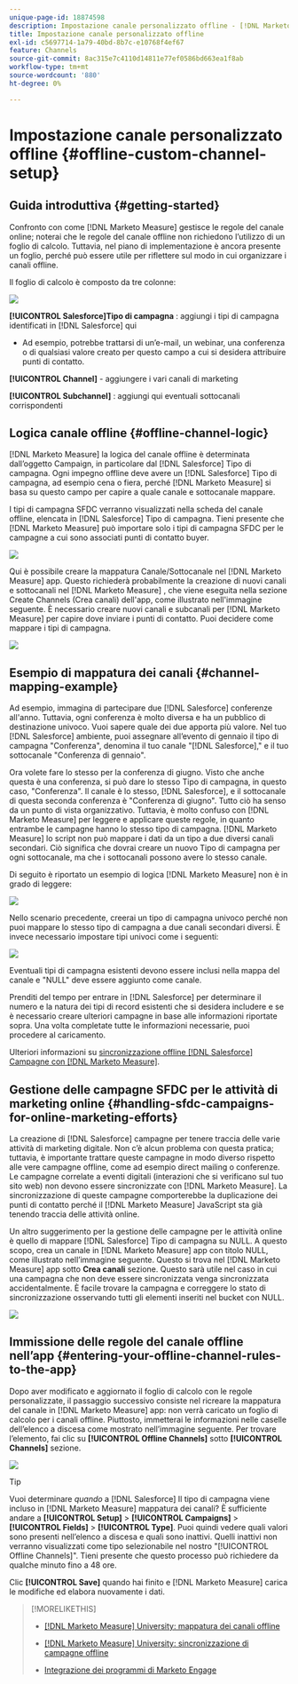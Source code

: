 ```yaml
---
unique-page-id: 18874598
description: Impostazione canale personalizzato offline - [!DNL Marketo Measure] - Documentazione del prodotto
title: Impostazione canale personalizzato offline
exl-id: c5697714-1a79-40bd-8b7c-e10768f4ef67
feature: Channels
source-git-commit: 8ac315e7c4110d14811e77ef0586bd663ea1f8ab
workflow-type: tm+mt
source-wordcount: '880'
ht-degree: 0%

---
```


# Impostazione canale personalizzato offline {#offline-custom-channel-setup}

## Guida introduttiva {#getting-started}

Confronto con come [!DNL Marketo Measure] gestisce le regole del canale online; noterai che le regole del canale offline non richiedono l’utilizzo di un foglio di calcolo. Tuttavia, nel piano di implementazione è ancora presente un foglio, perché può essere utile per riflettere sul modo in cui organizzare i canali offline.

Il foglio di calcolo è composto da tre colonne:

![](assets/1-2.png)

**[!UICONTROL Salesforce]Tipo di campagna** : aggiungi i tipi di campagna identificati in [!DNL Salesforce] qui

* Ad esempio, potrebbe trattarsi di un’e-mail, un webinar, una conferenza o di qualsiasi valore creato per questo campo a cui si desidera attribuire punti di contatto.

**[!UICONTROL Channel]** - aggiungere i vari canali di marketing

**[!UICONTROL Subchannel]** : aggiungi qui eventuali sottocanali corrispondenti

## Logica canale offline {#offline-channel-logic}

[!DNL Marketo Measure] la logica del canale offline è determinata dall’oggetto Campaign, in particolare dal [!DNL Salesforce] Tipo di campagna. Ogni impegno offline deve avere un [!DNL Salesforce] Tipo di campagna, ad esempio cena o fiera, perché [!DNL Marketo Measure] si basa su questo campo per capire a quale canale e sottocanale mappare.

I tipi di campagna SFDC verranno visualizzati nella scheda del canale offline, elencata in [!DNL Salesforce] Tipo di campagna. Tieni presente che [!DNL Marketo Measure] può importare solo i tipi di campagna SFDC per le campagne a cui sono associati punti di contatto buyer.

![](assets/2-2.png)

Qui è possibile creare la mappatura Canale/Sottocanale nel [!DNL Marketo Measure] app. Questo richiederà probabilmente la creazione di nuovi canali e sottocanali nel [!DNL Marketo Measure] , che viene eseguita nella sezione Create Channels (Crea canali) dell&#39;app, come illustrato nell&#39;immagine seguente. È necessario creare nuovi canali e subcanali per [!DNL Marketo Measure] per capire dove inviare i punti di contatto. Puoi decidere come mappare i tipi di campagna.

![](assets/3-2.png)

## Esempio di mappatura dei canali {#channel-mapping-example}

Ad esempio, immagina di partecipare due [!DNL Salesforce] conferenze all&#39;anno. Tuttavia, ogni conferenza è molto diversa e ha un pubblico di destinazione univoco. Vuoi sapere quale dei due apporta più valore. Nel tuo [!DNL Salesforce] ambiente, puoi assegnare all’evento di gennaio il tipo di campagna &quot;Conferenza&quot;, denomina il tuo canale &quot;[!DNL Salesforce],&quot; e il tuo sottocanale &quot;Conferenza di gennaio&quot;.

Ora volete fare lo stesso per la conferenza di giugno. Visto che anche questa è una conferenza, si può dare lo stesso Tipo di campagna, in questo caso, &quot;Conferenza&quot;. Il canale è lo stesso, [!DNL Salesforce], e il sottocanale di questa seconda conferenza è &quot;Conferenza di giugno&quot;. Tutto ciò ha senso da un punto di vista organizzativo. Tuttavia, è molto confuso con [!DNL Marketo Measure] per leggere e applicare queste regole, in quanto entrambe le campagne hanno lo stesso tipo di campagna. [!DNL Marketo Measure] lo script non può mappare i dati da un tipo a due diversi canali secondari. Ciò significa che dovrai creare un nuovo Tipo di campagna per ogni sottocanale, ma che i sottocanali possono avere lo stesso canale.

Di seguito è riportato un esempio di logica [!DNL Marketo Measure] non è in grado di leggere:

![](assets/4-2.png)

Nello scenario precedente, creerai un tipo di campagna univoco perché non puoi mappare lo stesso tipo di campagna a due canali secondari diversi. È invece necessario impostare tipi univoci come i seguenti:

![](assets/5-2.png)

Eventuali tipi di campagna esistenti devono essere inclusi nella mappa del canale e &quot;NULL&quot; deve essere aggiunto come canale.

Prenditi del tempo per entrare in [!DNL Salesforce] per determinare il numero e la natura dei tipi di record esistenti che si desidera includere e se è necessario creare ulteriori campagne in base alle informazioni riportate sopra. Una volta completate tutte le informazioni necessarie, puoi procedere al caricamento.

Ulteriori informazioni su [sincronizzazione offline [!DNL Salesforce] Campagne con [!DNL Marketo Measure]](/help/channel-tracking-and-setup/offline-channels/syncing-offline-campaigns.md).

## Gestione delle campagne SFDC per le attività di marketing online {#handling-sfdc-campaigns-for-online-marketing-efforts}

La creazione di [!DNL Salesforce] campagne per tenere traccia delle varie attività di marketing digitale. Non c’è alcun problema con questa pratica; tuttavia, è importante trattare queste campagne in modo diverso rispetto alle vere campagne offline, come ad esempio direct mailing o conferenze. Le campagne correlate a eventi digitali (interazioni che si verificano sul tuo sito web) non devono essere sincronizzate con [!DNL Marketo Measure]. La sincronizzazione di queste campagne comporterebbe la duplicazione dei punti di contatto perché il [!DNL Marketo Measure] JavaScript sta già tenendo traccia delle attività online.

Un altro suggerimento per la gestione delle campagne per le attività online è quello di mappare [!DNL Salesforce] Tipo di campagna su NULL. A questo scopo, crea un canale in [!DNL Marketo Measure] app con titolo NULL, come illustrato nell’immagine seguente. Questo si trova nel [!DNL Marketo Measure] app sotto **Crea canali** sezione. Questo sarà utile nel caso in cui una campagna che non deve essere sincronizzata venga sincronizzata accidentalmente. È facile trovare la campagna e correggere lo stato di sincronizzazione osservando tutti gli elementi inseriti nel bucket con NULL.

![](assets/6-2.png)

## Immissione delle regole del canale offline nell’app {#entering-your-offline-channel-rules-to-the-app}

Dopo aver modificato e aggiornato il foglio di calcolo con le regole personalizzate, il passaggio successivo consiste nel ricreare la mappatura del canale in [!DNL Marketo Measure] app: non verrà caricato un foglio di calcolo per i canali offline. Piuttosto, immetterai le informazioni nelle caselle dell’elenco a discesa come mostrato nell’immagine seguente. Per trovare l’elemento, fai clic su **[!UICONTROL Offline Channels]** sotto **[!UICONTROL Channels]** sezione.

![](assets/7-2.png)

>[!TIP]
>
>Vuoi determinare _quando_ a [!DNL Salesforce] Il tipo di campagna viene incluso in [!DNL Marketo Measure] mappatura dei canali? È sufficiente andare a **[!UICONTROL Setup]** > **[!UICONTROL Campaigns]** > **[!UICONTROL Fields]** > **[!UICONTROL Type]**. Puoi quindi vedere quali valori sono presenti nell’elenco a discesa e quali sono inattivi. Quelli inattivi non verranno visualizzati come tipo selezionabile nel nostro &quot;[!UICONTROL Offline Channels]&quot;. Tieni presente che questo processo può richiedere da qualche minuto fino a 48 ore.

Clic **[!UICONTROL Save]** quando hai finito e [!DNL Marketo Measure] carica le modifiche ed elabora nuovamente i dati.

>[!MORELIKETHIS]
>
>* [[!DNL Marketo Measure] University: mappatura dei canali offline](https://universityonline.marketo.com/courses/bizible-fundamentals-channel-management/#/page/5c630eca34d9f0367662b77f)
>
>* [[!DNL Marketo Measure] University: sincronizzazione di campagne offline](https://universityonline.marketo.com/courses/bizible-fundamentals-channel-management/#/page/5c63286e34d9f0367662b78b)
>
>* [Integrazione dei programmi di Marketo Engage](/help/marketo-measure-and-marketo/marketo-measure-integrations-with-marketo/marketo-engage-programs-integration.md#channel-mapping)

